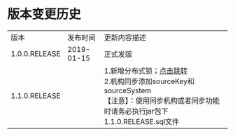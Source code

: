 # 版本变更历史

<table>
   <tr>
      <td>版本</td>
      <td>发布时间</td>
      <td>更新内容描述</td>
   </tr>
   <tr>
      <td>1.0.0.RELEASE</td>
      <td>2019-01-15</td>
      <td>正式发版</td>
   </tr>
   <tr>
      <td>1.1.0.RELEASE</td>
      <td></td>
      <td>
         1.新增分布式锁；<a href = 'chamc-boot-starter-web/1.1.0.RELEASE/lock-distributed-1.1.0.RELEASE.md'>点击跳转</a><br />
         2.机构同步添加sourceKey和sourceSystem<br />
         【注意】：使用同步机构或者同步功能时请务必执行jar包下1.1.0.RELEASE.sql文件
      </td>
   </tr>
</table>
